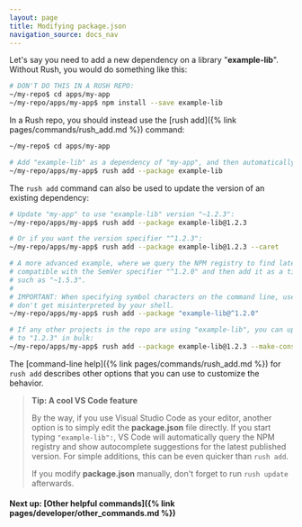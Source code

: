 ```yaml
---
layout: page
title: Modifying package.json
navigation_source: docs_nav
---
```


Let's say you need to add a new dependency on a library "**example-lib**".  Without Rush, you would do something like this:

```sh
# DON'T DO THIS IN A RUSH REPO:
~/my-repo$ cd apps/my-app
~/my-repo/apps/my-app$ npm install --save example-lib
```

In a Rush repo, you should instead use the [rush add]({% link pages/commands/rush_add.md %}) command:

```sh
~/my-repo$ cd apps/my-app

# Add "example-lib" as a dependency of "my-app", and then automatically run "rush update":
~/my-repo/apps/my-app$ rush add --package example-lib
```

The `rush add` command can also be used to update the version of an existing dependency:

```sh
# Update "my-app" to use "example-lib" version "~1.2.3":
~/my-repo/apps/my-app$ rush add --package example-lib@1.2.3

# Or if you want the version specifier "^1.2.3":
~/my-repo/apps/my-app$ rush add --package example-lib@1.2.3 --caret

# A more advanced example, where we query the NPM registry to find latest version that is
# compatible with the SemVer specifier "^1.2.0" and then add it as a tilde dependency
# such as "~1.5.3".
#
# IMPORTANT: When specifying symbol characters on the command line, use quotes so they
# don't get misinterpreted by your shell.
~/my-repo/apps/my-app$ rush add --package "example-lib@^1.2.0"

# If any other projects in the repo are using "example-lib", you can update them all
# to "1.2.3" in bulk:
~/my-repo/apps/my-app$ rush add --package example-lib@1.2.3 --make-consistent

```

The [command-line help]({% link pages/commands/rush_add.md %}) for `rush add` describes other options that you can use to customize the behavior.


> **Tip: A cool VS Code feature**
>
> By the way, if you use Visual Studio Code as your editor, another option is to simply edit the **package.json** file directly. If you start typing `"example-lib":`, VS Code will automatically query the NPM registry and show autocomplete suggestions for the latest published version.  For simple additions, this can be even quicker than `rush add`.
>
> If you modify **package.json** manually, don't forget to run `rush update` afterwards.


#### Next up: [Other helpful commands]({% link pages/developer/other_commands.md %})
